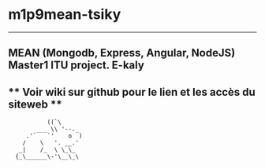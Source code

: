 # m1p9mean-tsiky
-----------------------------------------------------------------
MEAN (Mongodb, Express, Angular, NodeJS) Master1 ITU project. E-kaly
-----------------------------------------------------------------
** Voir wiki sur github pour le lien et les accès du siteweb  **
-----------------------------------------------------------------
               ((`\
            ___ \\ '--._
         .'`   `'    o  )
        /    \   '. __.'
       _|    /_  \ \_\_
      {_\______\-'\__\_\
